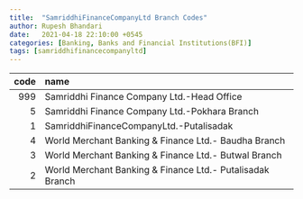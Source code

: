 ```yaml
---
title:  "SamriddhiFinanceCompanyLtd Branch Codes"
author: Rupesh Bhandari
date:   2021-04-18 22:10:00 +0545
categories: [Banking, Banks and Financial Institutions(BFI)]
tags: [samriddhifinancecompanyltd]
---
```


|   code | name                                                      |
|-------:|:----------------------------------------------------------|
|    999 | Samriddhi Finance Company Ltd.-Head Office                |
|      5 | Samriddhi Finance Company Ltd.-Pokhara Branch             |
|      1 | SamriddhiFinanceCompanyLtd.-Putalisadak                   |
|      4 | World Merchant Banking & Finance Ltd.- Baudha Branch      |
|      3 | World Merchant Banking & Finance Ltd.- Butwal Branch      |
|      2 | World Merchant Banking & Finance Ltd.- Putalisadak Branch |